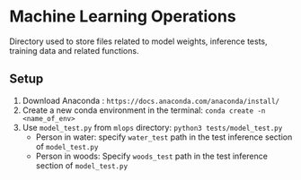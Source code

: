 # Machine Learning Operations
Directory used to store files related to model weights, inference tests, training data and related functions.

## Setup
1. Download Anaconda : `https://docs.anaconda.com/anaconda/install/`
2. Create a new conda environment in the terminal: `conda create -n <name_of_env>`
3. Use `model_test.py` from `mlops` directory: `python3 tests/model_test.py`
    - Person in water: specify `water_test` path in the test inference section of `model_test.py`
    - Person in woods: Specify `woods_test` path in the test inference section of `model_test.py`
